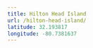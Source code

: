 ```yaml
---
title: Hilton Head Island
url: /hilton-head-island/
latitude: 32.193817
longitude: -80.7381637
---
```

